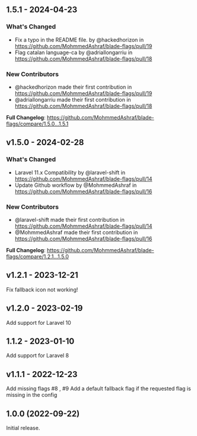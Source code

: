 ## 1.5.1 - 2024-04-23

### What's Changed

* Fix a typo in the README file. by @hackedhorizon in https://github.com/MohmmedAshraf/blade-flags/pull/19
* Flag catalan language-ca by @adriallongarriu in https://github.com/MohmmedAshraf/blade-flags/pull/18

### New Contributors

* @hackedhorizon made their first contribution in https://github.com/MohmmedAshraf/blade-flags/pull/19
* @adriallongarriu made their first contribution in https://github.com/MohmmedAshraf/blade-flags/pull/18

**Full Changelog**: https://github.com/MohmmedAshraf/blade-flags/compare/1.5.0...1.5.1

## v1.5.0 - 2024-02-28

### What's Changed

* Laravel 11.x Compatibility by @laravel-shift in https://github.com/MohmmedAshraf/blade-flags/pull/14
* Update Github workflow by @MohmmedAshraf in https://github.com/MohmmedAshraf/blade-flags/pull/16

### New Contributors

* @laravel-shift made their first contribution in https://github.com/MohmmedAshraf/blade-flags/pull/14
* @MohmmedAshraf made their first contribution in https://github.com/MohmmedAshraf/blade-flags/pull/16

**Full Changelog**: https://github.com/MohmmedAshraf/blade-flags/compare/1.2.1...1.5.0

## v1.2.1 - 2023-12-21

Fix fallback icon not working!

## v1.2.0 - 2023-02-19

Add support for Laravel 10

## 1.1.2 - 2023-01-10

Add support for Laravel 8

## v1.1.1 - 2022-12-23

Add missing flags #8 , #9
Add a default fallback flag if the requested flag is missing in the config

## 1.0.0 (2022-09-22)

Initial release.
